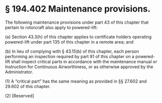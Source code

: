 # § 194.402   Maintenance provisions.

The following maintenance provisions under part 43 of this chapter that pertain to rotorcraft also apply to powered-lift:


(a) Section 43.3(h) of this chapter applies to certificate holders operating powered-lift under part 135 of this chapter in a remote area; and


(b) In lieu of complying with § 43.15(b) of this chapter, each person performing an inspection required by part 91 of this chapter on a powered-lift shall inspect critical parts in accordance with the maintenance manual or Instruction for Continuous Airworthiness, or as otherwise approved by the Administrator.


(1) A “critical part” has the same meaning as provided in §§ 27.602 and 29.602 of this chapter.


(2) [Reserved]






